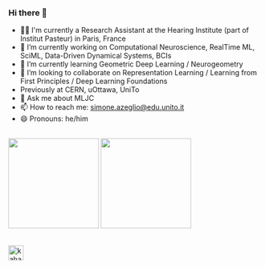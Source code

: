 ### Hi there 👋

- 👨‍💻 I'm currently a Research Assistant at the Hearing Institute (part of Institut Pasteur) in Paris, France 
- 🔭 I’m currently working on Computational Neuroscience, RealTime ML, SciML, Data-Driven Dynamical Systems, BCIs
- 🌱 I’m currently learning Geometric Deep Learning / Neurogeometry
- 👯 I’m looking to collaborate on Representation Learning / Learning from First Principles / Deep Learning Foundations 
- Previously at CERN, uOttawa, UniTo
- 💬 Ask me about MLJC
- 📫 How to reach me: simone.azeglio@edu.unito.it
- 😄 Pronouns: he/him
  
\
<img height="180em" src="https://github-readme-stats-eight-theta.vercel.app/api?username=sazio&show_icons=true&include_all_commits=true&count_private=true&theme=radical"/> 
<img height="180em" src="https://github-readme-stats-eight-theta.vercel.app/api/top-langs/?username=sazio&layout=compact&langs_count=8&count_private=true&theme=radical"/>

\
<a href="https://www.linkedin.com/in/simoneazeglio/">
  <img align="left" alt="kahanikaar's LinkdeIn" width="30px" src="https://img.icons8.com/color/48/000000/linkedin-circled--v5.png"/>
</a>
